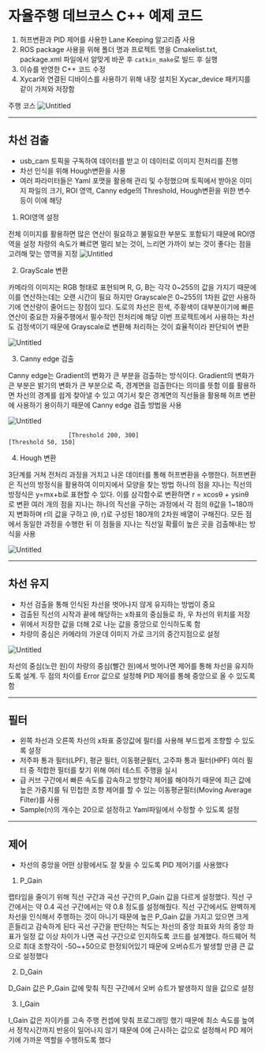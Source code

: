 # 자율주행 데브코스 C++ 예제 코드
1. 허프변환과 PID 제어를 사용한 Lane Keeping 알고리즘 사용
2. ROS package 사용을 위해 폴더 명과 프로젝트 명을 Cmakelist.txt, package.xml 파일에서 알맞게 바꾼 후 `catkin_make`로 빌드 후 실행
3. 이슈를 반영한 C++ 코드 수정
4. Xycar와 연결된 디바이스를 사용하기 위해 내장 설치된 Xycar_device 패키지를 같이 가져와 저장함

주행 코스
![Untitled](https://s3-us-west-2.amazonaws.com/secure.notion-static.com/4257f10e-0d08-4abc-b680-77a1933b21a3/Untitled.png)

---


## 차선 검출

- usb_cam 토픽을 구독하여 데이터를 받고 이 데이터로 이미지 전처리를 진행
- 차선 인식을 위해 Hough변환을 사용
- 여러 파라미터들은 Yaml 포맷을 활용해 관리 및 수정했으며 토픽에서 받아온 이미지 파일의 크기, ROI 영역, Canny edge의 Threshold, Hough변환을 위한 변수 등이 이에 해당

1. ROI영역 설정

전체 이미지를 활용하면 많은 연산이 필요하고 불필요한 부분도 포함되기 때문에 ROI영역을 설정
차량의 속도가 빠르면 멀리 보는 것이, 느리면 가까이 보는 것이 좋다는 점을 고려해 맞는 영역을 지정
![Untitled](https://s3-us-west-2.amazonaws.com/secure.notion-static.com/f30aee94-ba79-4947-bb7f-f32bbf7d8a9f/Untitled.png)

2. GrayScale 변환

카메라의 이미지는 RGB 형태로 표현되며 R, G, B는 각각 0~255의 값을 가지기 때문에 이를 연산하는데는 오랜 시간이 필요
하지만 Grayscale은 0~255의 1차원 값만 사용하기에 연산량이 줄어드는 장점이 있다. 도로의 차선은 흰색, 주황색이 대부분이기에 빠른 연산이 중요한 자율주행에서 필수적인 전처리에 해당
이번 프로젝트에서 사용하는 차선도 검정색이기 때문에 Grayscale로 변환해 처리하는 것이 효율적이라 판단되어 변환

![Untitled](https://s3-us-west-2.amazonaws.com/secure.notion-static.com/fef9f54e-1ee3-41ff-8052-69f034bff56d/Untitled.png)

3. Canny edge 검출

Canny edge는 Gradient의 변화가 큰 부분을 검출하는 방식이다. Gradient의 변화가 큰 부분은 밝기의 변화가 큰 부분으로 즉, 경계면을 검출한다는 의미를 뜻함
이를 활용하면 차선의 경계를 쉽게 찾아낼 수 있고 여기서 찾은 경계면의 직선들을 활용해 허프 변환에 사용하기 용이하기 때문에 Canny edge 검출 방법을 사용

![Untitled](https://s3-us-west-2.amazonaws.com/secure.notion-static.com/e7185965-841b-40ce-a779-7873ed2f63cc/Untitled.png)

                     [Threshold 200, 300]                                           [Threshold 50, 150]

4. Hough 변환

3단계를 거쳐 전처리 과정을 거치고 나온 데이터를 통해 허프변환을 수행한다. 허프변환은 직선의 방정식을 활용하여 이미지에서 모양을 찾는 방법
하나의 점을 지나는 직선의 방정식은 y=mx+b로 표현할 수 있다. 이를 삼각함수로 변환하면 r = xcosθ + ysinθ 로 변환
여러 개의 점을 지나는 하나의 직선을 구하는 과정에서 각 점의 θ값을 1~180까지 변화하며 r의 값을 구하고 (θ, r)로 구성된 180개의 2차원 배열이 구해진다. 모든 점에서 동일한 과정을 수행한 뒤 이 점들을 지나는 직선일 확률이 높은 곳을 검출해내는 방식을 사용

![Untitled](https://s3-us-west-2.amazonaws.com/secure.notion-static.com/28fd9c22-42ac-471d-9f75-860965e9e4ff/Untitled.png)

---


## 차선 유지

- 차선 검출을 통해 인식된 차선을 벗어나지 않게 유지하는 방법이 중요
- 검출된 직선의 시작과 끝에 해당하는 x좌표의 중심들로 좌, 우 차선의 위치를 저장
- 위에서 저장한 값을 더해 2로 나눈 값을 중앙으로 인식하도록 함
- 차량의 중심은 카메라의 가운데 이미지 가로 크기의 중간지점으로 설정

![Untitled](https://s3-us-west-2.amazonaws.com/secure.notion-static.com/f20c5d3f-97f0-43cc-80d5-a41b1fdcf9c9/Untitled.png)

차선의 중심(노란 원)이 차량의 중심(빨간 원)에서 벗어나면 제어를 통해 차선을 유지하도록 설계. 두 점의 차이를 Error 값으로 설정해 PID 제어를 통해 중앙으로 올 수 있도록 함

---

## 필터

- 왼쪽 차선과 오른쪽 차선의 x좌표 중앙값에 필터를 사용해 부드럽게 조향할 수 있도록 설정
- 저주파 통과 필터(LPF), 평균 필터, 이동평균필터, 고주파 통과 필터(HPF) 여러 필터 중 적합한 필터를 찾기 위해 여러 테스트 주행을 실시
- 급 커브 구간에서 빠른 속도를 감속하고 방향각 제어를 해야하기 때문에 최근 값에 높은 가중치를 둬 민첩한 조향 제어를 할 수 있는 이동평균필터(Moving Average Filter)를 사용
- Sample(n)의 개수는 20으로 설정하고 Yaml파일에서 수정할 수 있도록 설정

---

## 제어

- 차선의 중앙을 어떤 상황에서도 잘 찾을 수 있도록 PID 제어기를 사용했다

1. P_Gain

랩타임을 줄이기 위해 직선 구간과 곡선 구간의 P_Gain 값을 다르게 설정했다. 직선 구간에서는 약 0.4 곡선 구간에서는 약 0.8 정도를 설정해줬다.  직선 구간에서도 완벽하게 차선을 인식해서 주행하는 것이 아니기 때문에 높은 P_Gain 값을 가지고 있으면 크게 흔들리고 감속하게 된다
곡선 구간을 판단하는 척도는 차선의 중앙 좌표와 차의 중앙 좌표가 일정 값 이상 차이가 나면 곡선 구간으로 인지하도록 코드를 설계했다. 하드웨어 적으로 최대 조향각이 -50~+50으로 한정되어있기 때문에 오버슈트가 발생할 만큼 큰 값으로 설정했다

2. D_Gain

D_Gain 값은 P_Gain 값에 맞춰 직진 구간에서 오버 슈트가 발생하지 않을 값으로 설정

3. I_Gain

I_Gain 값은 자이카를 고속 주행 컨셉에 맞춰 프로그래밍 했기 때문에 최소 속도를 높여서 정착시간까지 반응이 일어나지 않기 때문에 0에 근사하는 값으로 설정해서 PD 제어기에 가까운 역할을 수행하도록 했다

